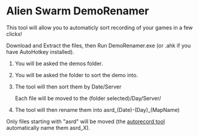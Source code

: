 # Alien Swarm DemoRenamer

This tool will allow you to automaticly sort recording of your games in a few clicks!

Download and Extract the files, then Run DemoRenamer.exe (or .ahk if you have AutoHotkey installed).

1) You will be asked the demos folder.

2) You will be asked the folder to sort the demo into.

3) The tool will then sort them by Date/Server

   Each file will be moved to the (folder selected)/Day/Server/

4) The tool will then rename them into asrd_(Date)-(Day)_(MapName)

Only files starting with "asrd" will be moved (the [autorecord tool]() automatically name them asrd_X).
